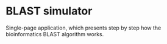# BLAST simulator

Single-page application, which presents step by step how the bioinformatics BLAST algorithm works.